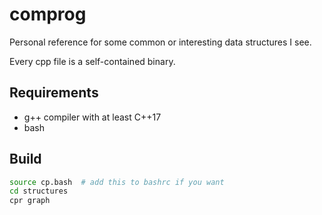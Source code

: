 # comprog

Personal reference for some common or interesting data structures I see.

Every cpp file is a self-contained binary.

## Requirements

- g++ compiler with at least C++17
- bash

## Build

```bash
source cp.bash  # add this to bashrc if you want
cd structures
cpr graph
```
